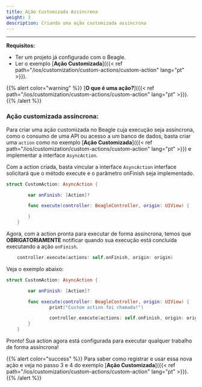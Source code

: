 ```yaml
---
title: Ação Customizada Assíncrona
weight: 3
description: Criando uma ação customizada assíncrona
---
```


---

**Requisitos:**
 - Ter um projeto já configurado com o Beagle.
 - Ler o exemplo [**Ação Customizada**]({{< ref path="/ios/customization/custom-actions/custom-action" lang="pt" >}}).

{{% alert color="warning" %}}
[**O que é uma ação?**]({{< ref path="/ios/customization/custom-actions/custom-action" lang="pt" >}}).
{{% /alert %}}

### Ação customizada assíncrona:

Para criar uma ação customizada no Beagle cuja execução seja assíncrona, como o consumo de uma API ou acesso a um banco de dados, basta criar uma `action` como no exemplo [**Ação Customizada**]({{< ref path="/ios/customization/custom-actions/custom-action" lang="pt" >}}) e implementar a interface `AsyncAction`.

Com a action criada, basta vincular a interface `AsyncAction` interface solicitará que o método execute e o parâmetro onFinish seja implementado.

```swift
struct CustomAction: AsyncAction {

        var onFinish: [Action]?

        func execute(controller: BeagleController, origin: UIView) {

        }
    }
```

Agora, com a action pronta para executar de forma assíncrona, temos que **OBRIGATORIAMENTE** notificar quando sua execução está concluída executando a ação `onFinish`.

```swift
    controller.execute(actions: self.onFinish, origin: origin)
```

Veja o exemplo abaixo:

```swift
struct CustomAction: AsyncAction {

        var onFinish: [Action]?

        func execute(controller: BeagleController, origin: UIView) {
                print("Custom action foi chamada!")

                controller.execute(actions: self.onFinish, origin: origin)
        }
    }
```

Pronto! Sua action agora está configurada para executar qualquer trabalho de forma assíncrona!

{{% alert color="success" %}}
Para saber como registrar e usar essa nova ação e veja no passo 3 e 4 do exemplo [**Ação Customizada**]({{< ref path="/ios/customization/custom-actions/custom-action" lang="pt" >}}).
{{% /alert %}}
